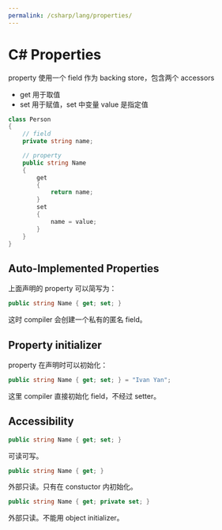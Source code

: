 ```yaml
---
permalink: /csharp/lang/properties/
---
```


# C# Properties

property 使用一个 field 作为 backing store，包含两个 accessors

- get 用于取值
- set 用于赋值，set 中变量 value 是指定值

```cs
class Person
{
    // field
    private string name;

    // property
    public string Name
    {
        get
        {
            return name;
        }
        set
        {
            name = value;
        }
    }
}
```

## Auto-Implemented Properties

上面声明的 property 可以简写为：

```cs
public string Name { get; set; }
```

这时 compiler 会创建一个私有的匿名 field。

## Property initializer

property 在声明时可以初始化：

```cs
public string Name { get; set; } = "Ivan Yan";
```

这里 compiler 直接初始化 field，不经过 setter。

## Accessibility

```cs
public string Name { get; set; }
```

可读可写。

```cs
public string Name { get; }
```

外部只读。只有在 constuctor 内初始化。

```cs
public string Name { get; private set; }
```

外部只读。不能用 object initializer。
